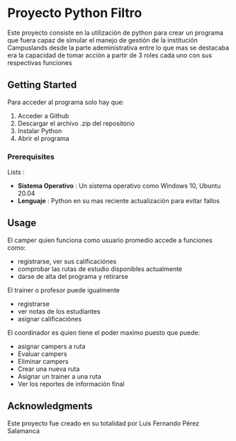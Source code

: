 # Proyecto Python Filtro
Este proyecto consiste en la utilización de python para crear un programa que fuera capaz 
de simular el manejo de gestión de la institución Campuslands desde la parte adeministrativa
entre lo que mas se destacaba era la capacidad de tomar acción a partir de 3 roles 
cada uno con sus respectivas funciones


## Getting Started
Para acceder al programa solo hay que:
1. Acceder a Github
2. Descargar el archivo .zip del repositorio
3. Instalar Python
4. Abrir el programa
### Prerequisites
 Lists : 
 - **Sistema Operativo** : Un sistema operativo como Windows 10, Ubuntu 20.04
 - **Lenguaje** : Python en su mas reciente actualización para evitar fallos

## Usage
El camper quien funciona como usuario
promedio accede a funciones como:
- registrarse, ver sus calificaciónes
- comprobar las rutas de estudio disponibles actualmente 
- darse de alta del programa y retirarse

El trainer o profesor puede igualmente
- registrarse
- ver notas de los estudiantes
- asignar calificaciónes

El coordinador es quien tiene el poder maximo puesto que puede: 
- asignar campers a ruta
- Evaluar campers
- Eliminar campers
- Crear una nueva ruta
- Asignar un trainer a una ruta
- Ver los reportes de información final


## Acknowledgments
Este proyecto fue creado en su totalidad por Luis Fernando Pérez Salamanca
